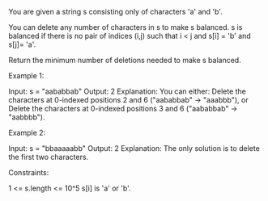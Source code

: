 You are given a string s consisting only of characters 'a' and 'b'​​​​.

You can delete any number of characters in s to make s balanced. s is
balanced if there is no pair of indices (i,j) such that i < j and s[i] = 'b'
and s[j]= 'a'.

Return the minimum number of deletions needed to make s balanced.


Example 1:


Input: s = "aababbab"
Output: 2
Explanation: You can either:
Delete the characters at 0-indexed positions 2 and 6 ("aababbab" ->
"aaabbb"), or
Delete the characters at 0-indexed positions 3 and 6 ("aababbab" ->
"aabbbb").


Example 2:


Input: s = "bbaaaaabb"
Output: 2
Explanation: The only solution is to delete the first two characters.



Constraints:


1 <= s.length <= 10^5
s[i] is 'a' or 'b'​​.




